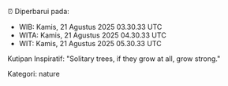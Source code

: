 ⏰ Diperbarui pada:
- WIB: Kamis, 21 Agustus 2025 03.30.33 UTC
- WITA: Kamis, 21 Agustus 2025 04.30.33 UTC
- WIT: Kamis, 21 Agustus 2025 05.30.33 UTC

Kutipan Inspiratif:
"Solitary trees, if they grow at all, grow strong."


Kategori: nature


